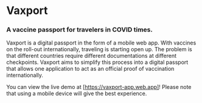 # Vaxport

### A vaccine passport for travelers in COVID times.
Vaxport is a digital passport in the form of a mobile web app.
With vaccines on the roll-out internationally, traveling is starting open up. The problem is that different countries require different documentations at different checkpoints. 
Vaxport aims to simplify this process into a digital passport that allows one application to act as an official proof of vaccination internationally.


You can view the live demo at [https://vaxport-app.web.app]! Please note that using a mobile device will give the best experience.

